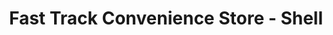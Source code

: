 ---
title: "Fast Track Convenience Store - Shell"
url: /lenoir/fast-track-convenience-store-shell/
shop: convenience
---